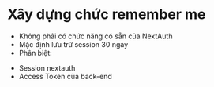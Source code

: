 # Xây dựng chức remember me

- Không phải có chức năng có sẵn của NextAuth
- Mặc định lưu trữ session 30 ngày
- Phân biệt:

* Session nextauth
* Access Token của back-end
